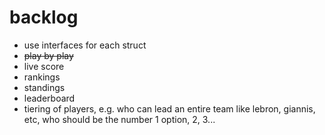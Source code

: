 # backlog

* use interfaces for each struct
* ~~play by play~~
* live score
* rankings
* standings
* leaderboard
* tiering of players, e.g. who can lead an entire team like lebron, giannis, etc, who should be the number 1 option, 2, 3...
